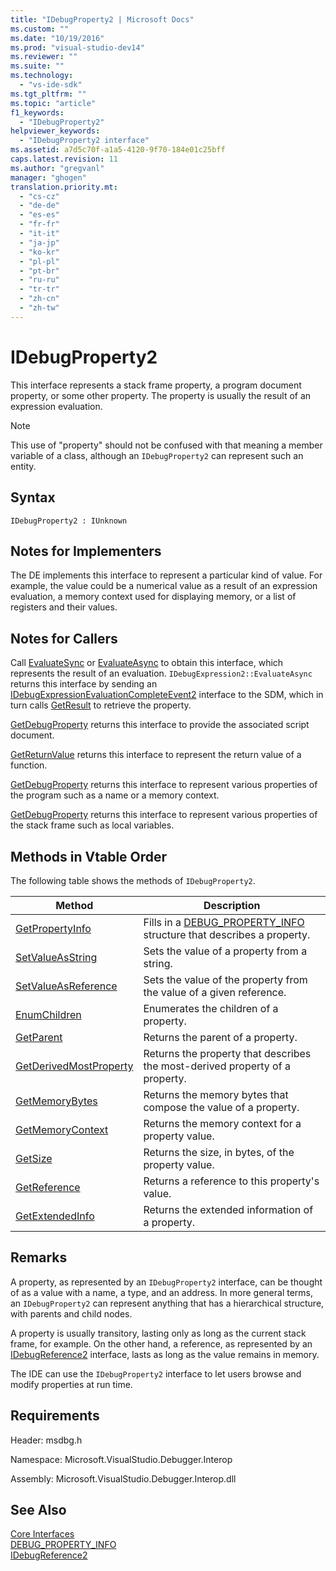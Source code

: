 ```yaml
---
title: "IDebugProperty2 | Microsoft Docs"
ms.custom: ""
ms.date: "10/19/2016"
ms.prod: "visual-studio-dev14"
ms.reviewer: ""
ms.suite: ""
ms.technology: 
  - "vs-ide-sdk"
ms.tgt_pltfrm: ""
ms.topic: "article"
f1_keywords: 
  - "IDebugProperty2"
helpviewer_keywords: 
  - "IDebugProperty2 interface"
ms.assetid: a7d5c70f-a1a5-4120-9f70-184e01c25bff
caps.latest.revision: 11
ms.author: "gregvanl"
manager: "ghogen"
translation.priority.mt: 
  - "cs-cz"
  - "de-de"
  - "es-es"
  - "fr-fr"
  - "it-it"
  - "ja-jp"
  - "ko-kr"
  - "pl-pl"
  - "pt-br"
  - "ru-ru"
  - "tr-tr"
  - "zh-cn"
  - "zh-tw"
---
```

# IDebugProperty2
This interface represents a stack frame property, a program document property, or some other property. The property is usually the result of an expression evaluation.  
  
> [!NOTE]
>  This use of "property" should not be confused with that meaning a member variable of a class, although an `IDebugProperty2` can represent such an entity.  
  
## Syntax  
  
```  
IDebugProperty2 : IUnknown  
```  
  
## Notes for Implementers  
 The DE implements this interface to represent a particular kind of value. For example, the value could be a numerical value as a result of an expression evaluation, a memory context used for displaying memory, or a list of registers and their values.  
  
## Notes for Callers  
 Call [EvaluateSync](../extensibility/idebugexpression2--evaluatesync.md) or [EvaluateAsync](../extensibility/idebugexpression2--evaluateasync.md) to obtain this interface, which represents the result of an evaluation. `IDebugExpression2::EvaluateAsync` returns this interface by sending an [IDebugExpressionEvaluationCompleteEvent2](../extensibility/idebugexpressionevaluationcompleteevent2.md) interface to the SDM, which in turn calls [GetResult](../extensibility/idebugexpressionevaluationcompleteevent2--getresult.md) to retrieve the property.  
  
 [GetDebugProperty](../extensibility/idebugpropertycreateevent2--getdebugproperty.md) returns this interface to provide the associated script document.  
  
 [GetReturnValue](../extensibility/idebugreturnvalueevent2--getreturnvalue.md) returns this interface to represent the return value of a function.  
  
 [GetDebugProperty](../extensibility/idebugprogram2--getdebugproperty.md) returns this interface to represent various properties of the program such as a name or a memory context.  
  
 [GetDebugProperty](../extensibility/idebugstackframe2--getdebugproperty.md) returns this interface to represent various properties of the stack frame such as local variables.  
  
## Methods in Vtable Order  
 The following table shows the methods of `IDebugProperty2`.  
  
|Method|Description|  
|------------|-----------------|  
|[GetPropertyInfo](../extensibility/idebugproperty2--getpropertyinfo.md)|Fills in a [DEBUG_PROPERTY_INFO](../extensibility/debug_property_info.md) structure that describes a property.|  
|[SetValueAsString](../extensibility/idebugproperty2--setvalueasstring.md)|Sets the value of a property from a string.|  
|[SetValueAsReference](../extensibility/idebugproperty2--setvalueasreference.md)|Sets the value of the property from the value of a given reference.|  
|[EnumChildren](../extensibility/idebugproperty2--enumchildren.md)|Enumerates the children of a property.|  
|[GetParent](../extensibility/idebugproperty2--getparent.md)|Returns the parent of a property.|  
|[GetDerivedMostProperty](../extensibility/idebugproperty2--getderivedmostproperty.md)|Returns the property that describes the most-derived property of a property.|  
|[GetMemoryBytes](../extensibility/idebugproperty2--getmemorybytes.md)|Returns the memory bytes that compose the value of a property.|  
|[GetMemoryContext](../extensibility/idebugproperty2--getmemorycontext.md)|Returns the memory context for a property value.|  
|[GetSize](../extensibility/idebugproperty2--getsize.md)|Returns the size, in bytes, of the property value.|  
|[GetReference](../extensibility/idebugproperty2--getreference.md)|Returns a reference to this property's value.|  
|[GetExtendedInfo](../extensibility/idebugproperty2--getextendedinfo.md)|Returns the extended information of a property.|  
  
## Remarks  
 A property, as represented by an `IDebugProperty2` interface, can be thought of as a value with a name, a type, and an address. In more general terms, an `IDebugProperty2` can represent anything that has a hierarchical structure, with parents and child nodes.  
  
 A property is usually transitory, lasting only as long as the current stack frame, for example. On the other hand, a reference, as represented by an [IDebugReference2](../extensibility/idebugreference2.md) interface, lasts as long as the value remains in memory.  
  
 The IDE can use the `IDebugProperty2` interface to let users browse and modify properties at run time.  
  
## Requirements  
 Header: msdbg.h  
  
 Namespace: Microsoft.VisualStudio.Debugger.Interop  
  
 Assembly: Microsoft.VisualStudio.Debugger.Interop.dll  
  
## See Also  
 [Core Interfaces](../extensibility/core-interfaces.md)   
 [DEBUG_PROPERTY_INFO](../extensibility/debug_property_info.md)   
 [IDebugReference2](../extensibility/idebugreference2.md)